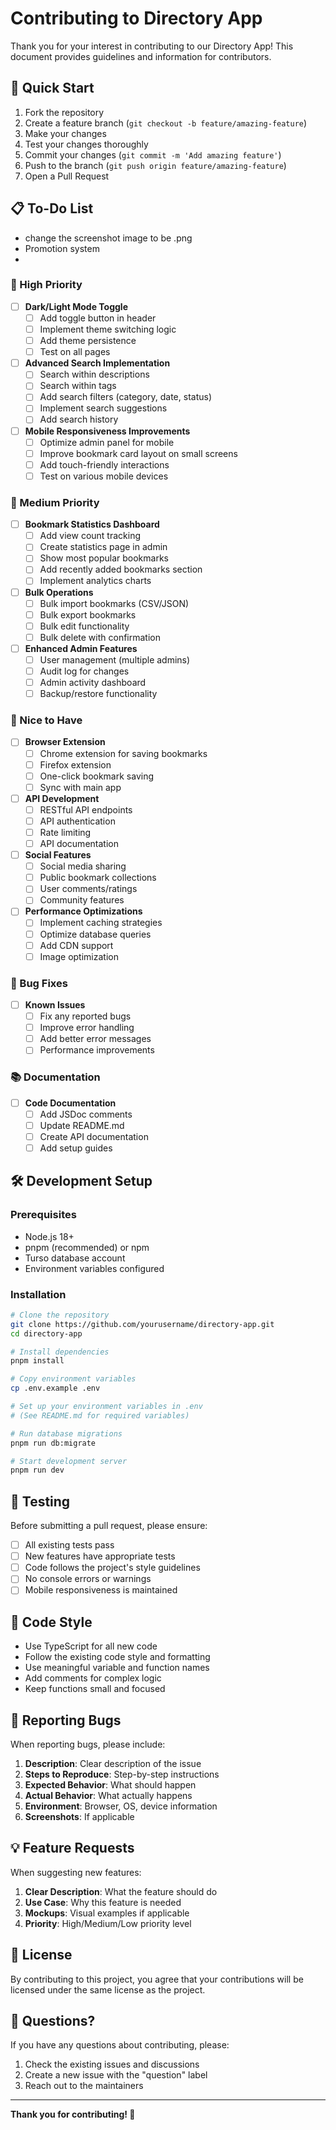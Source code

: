 # Contributing to Directory App

Thank you for your interest in contributing to our Directory App! This document provides guidelines and information for contributors.

## 🚀 Quick Start

1. Fork the repository
2. Create a feature branch (`git checkout -b feature/amazing-feature`)
3. Make your changes
4. Test your changes thoroughly
5. Commit your changes (`git commit -m 'Add amazing feature'`)
6. Push to the branch (`git push origin feature/amazing-feature`)
7. Open a Pull Request

## 📋 To-Do List

- change the screenshot image to be .png
- Promotion system
- 

### 🎯 High Priority
- [ ] **Dark/Light Mode Toggle**
  - [ ] Add toggle button in header
  - [ ] Implement theme switching logic
  - [ ] Add theme persistence
  - [ ] Test on all pages

- [ ] **Advanced Search Implementation**
  - [ ] Search within descriptions
  - [ ] Search within tags
  - [ ] Add search filters (category, date, status)
  - [ ] Implement search suggestions
  - [ ] Add search history

- [ ] **Mobile Responsiveness Improvements**
  - [ ] Optimize admin panel for mobile
  - [ ] Improve bookmark card layout on small screens
  - [ ] Add touch-friendly interactions
  - [ ] Test on various mobile devices

### 🔧 Medium Priority
- [ ] **Bookmark Statistics Dashboard**
  - [ ] Add view count tracking
  - [ ] Create statistics page in admin
  - [ ] Show most popular bookmarks
  - [ ] Add recently added bookmarks section
  - [ ] Implement analytics charts

- [ ] **Bulk Operations**
  - [ ] Bulk import bookmarks (CSV/JSON)
  - [ ] Bulk export bookmarks
  - [ ] Bulk edit functionality
  - [ ] Bulk delete with confirmation

- [ ] **Enhanced Admin Features**
  - [ ] User management (multiple admins)
  - [ ] Audit log for changes
  - [ ] Admin activity dashboard
  - [ ] Backup/restore functionality

### 🌟 Nice to Have
- [ ] **Browser Extension**
  - [ ] Chrome extension for saving bookmarks
  - [ ] Firefox extension
  - [ ] One-click bookmark saving
  - [ ] Sync with main app

- [ ] **API Development**
  - [ ] RESTful API endpoints
  - [ ] API authentication
  - [ ] Rate limiting
  - [ ] API documentation

- [ ] **Social Features**
  - [ ] Social media sharing
  - [ ] Public bookmark collections
  - [ ] User comments/ratings
  - [ ] Community features

- [ ] **Performance Optimizations**
  - [ ] Implement caching strategies
  - [ ] Optimize database queries
  - [ ] Add CDN support
  - [ ] Image optimization

### 🐛 Bug Fixes
- [ ] **Known Issues**
  - [ ] Fix any reported bugs
  - [ ] Improve error handling
  - [ ] Add better error messages
  - [ ] Performance improvements

### 📚 Documentation
- [ ] **Code Documentation**
  - [ ] Add JSDoc comments
  - [ ] Update README.md
  - [ ] Create API documentation
  - [ ] Add setup guides

## 🛠️ Development Setup

### Prerequisites
- Node.js 18+ 
- pnpm (recommended) or npm
- Turso database account
- Environment variables configured

### Installation
```bash
# Clone the repository
git clone https://github.com/yourusername/directory-app.git
cd directory-app

# Install dependencies
pnpm install

# Copy environment variables
cp .env.example .env

# Set up your environment variables in .env
# (See README.md for required variables)

# Run database migrations
pnpm run db:migrate

# Start development server
pnpm run dev
```

## 🧪 Testing

Before submitting a pull request, please ensure:

- [ ] All existing tests pass
- [ ] New features have appropriate tests
- [ ] Code follows the project's style guidelines
- [ ] No console errors or warnings
- [ ] Mobile responsiveness is maintained

## 📝 Code Style

- Use TypeScript for all new code
- Follow the existing code style and formatting
- Use meaningful variable and function names
- Add comments for complex logic
- Keep functions small and focused

## 🐛 Reporting Bugs

When reporting bugs, please include:

1. **Description**: Clear description of the issue
2. **Steps to Reproduce**: Step-by-step instructions
3. **Expected Behavior**: What should happen
4. **Actual Behavior**: What actually happens
5. **Environment**: Browser, OS, device information
6. **Screenshots**: If applicable

## 💡 Feature Requests

When suggesting new features:

1. **Clear Description**: What the feature should do
2. **Use Case**: Why this feature is needed
3. **Mockups**: Visual examples if applicable
4. **Priority**: High/Medium/Low priority level

## 📄 License

By contributing to this project, you agree that your contributions will be licensed under the same license as the project.

## 🤝 Questions?

If you have any questions about contributing, please:

1. Check the existing issues and discussions
2. Create a new issue with the "question" label
3. Reach out to the maintainers

---

**Thank you for contributing! 🎉**
